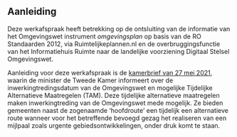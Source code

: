 ## Aanleiding 

Deze werkafspraak heeft betrekking op de ontsluiting van de informatie van het Omgevingswet instrument <i>omgevingsplan</i> op basis van de RO Standaarden 2012, via Ruimtelijkeplannen.nl en de overbruggingsfunctie van het Informatiehuis Ruimte naar de landelijke voorziening Digitaal Stelsel Omgevingswet. 

Aanleiding voor deze werkafspraak is de <a href='https://zoek.officielebekendmakingen.nl/kst-33118-CF.html' target='_blank'>kamerbrief van 27 mei 2021</a>, waarin de minister de Tweede Kamer informeert over de inwerkingtredingsdatum van de Omgevingswet en mogelijke Tijdelijke Alternatieve Maatregelen (TAM). Deze tijdelijke alternatieve maatregelen maken inwerkingtreding van de Omgevingswet mede mogelijk. Ze bieden gemeenten naast de zogenaamde ‘hoofdroute’ een tijdelijk een alternatieve route wanneer voor het betreffende bevoegd gezag het realiseren van een mijlpaal zoals urgente gebiedsontwikkelingen, onder druk komt te staan.

